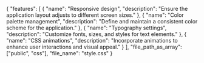 {
  "features": [
    {
      "name": "Responsive design",
      "description": "Ensure the application layout adjusts to different screen sizes."
    },
    {
      "name": "Color palette management",
      "description": "Define and maintain a consistent color scheme for the application."
    },
    {
      "name": "Typography settings",
      "description": "Customize fonts, sizes, and styles for text elements."
    },
    {
      "name": "CSS animations",
      "description": "Incorporate animations to enhance user interactions and visual appeal."
    }
  ],
  "file_path_as_array": ["public", "css"],
  "file_name": "style.css"
}